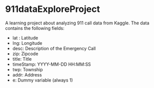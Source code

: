 # 911dataExploreProject

A learning project about analyzing 911 call data from Kaggle. The data contains the following fields:

* lat : Latitude
* lng: Longitude
* desc: Description of the Emergency Call
* zip: Zipcode
* title: Title
* timeStamp: YYYY-MM-DD HH:MM:SS
* twp: Township
* addr: Address
* e: Dummy variable (always 1)
